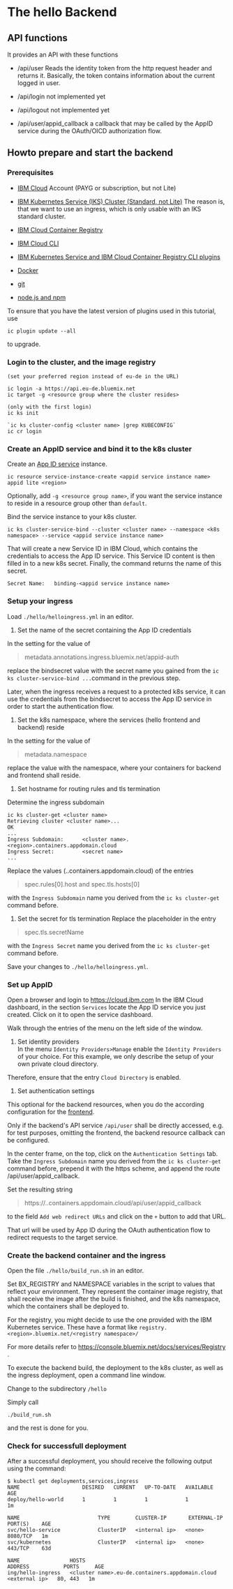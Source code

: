 # The hello Backend

## API functions
It provides an API with these functions

* /api/user
  Reads the identity token from the http request header and returns it.
  Basically, the token contains information about the current logged in user.

* /api/login
  not implemented yet

* /api/logout
  not implemented yet

* /api/user/appid_callback
  a callback that may be called by the AppID service during the OAuth/OICD authorization flow.

## Howto prepare and start the backend

### Prerequisites
* [IBM Cloud](https://cloud.ibm.com) Account (PAYG or subscription, but not Lite)
* [IBM Kubernetes Service (IKS) Cluster (Standard, not Lite)](https://console.bluemix.net/containers-kubernetes/catalog/cluster) 
  The reason is, that we want to use an ingress, which is only usable with an IKS standard cluster. 

* [IBM Cloud Container Registry](https://console.bluemix.net/containers-kubernetes/launchRegistryView)
* [IBM Cloud CLI](https://console.bluemix.net/docs/cli/reference/ibmcloud/download_cli.html#install_use) 
* [IBM Kubernetes Service and IBM Cloud Container Registry CLI plugins](https://console.bluemix.net/docs/cli/reference/ibmcloud/extend_cli.html#plug-ins)
* [Docker](https://docs.docker.com/install/)
* [git](https://git-scm.com/downloads)
* [node.js and npm](https://nodejs.org)

To ensure that you have the latest version of plugins used in this tutorial, use 

```script
ic plugin update --all 
```

to upgrade.

### Login to the cluster, and the image registry
```script
(set your preferred region instead of eu-de in the URL)

ic login -a https://api.eu-de.bluemix.net      
ic target -g <resource group where the cluster resides>

(only with the first login)
ic ks init              

`ic ks cluster-config <cluster name> |grep KUBECONFIG`
ic cr login
```

### Create an AppID service and bind it to the k8s cluster

Create an [App ID service](https://console.bluemix.net/catalog/services/AppID) instance. 
```script
ic resource service-instance-create <appid service instance name> appid lite <region> 
```
Optionally, add `-g <resource group name>`, if you want the service instance to reside in a resource group other than `default`.

Bind the service instance to your k8s cluster.
```script
ic ks cluster-service-bind --cluster <cluster name> --namespace <k8s namespace> --service <appid service instance name>

```
That will create a new Service ID in IBM Cloud, which contains the credentials to access the App ID service. This Service ID content is then filled in to a new k8s secret. Finally, the command returns the name of this secret.

```script
Secret Name:   binding-<appid service instance name> 
```

### Setup your ingress 

Load `./hello/helloingress.yml` in an editor. 

1. Set the name of the secret containing the App ID credentials

In the setting for the value of 

> metadata.annotations.ingress.bluemix.net/appid-auth

replace the bindsecret value with the secret name you gained from the `ic ks cluster-service-bind ...`command in the previous step.

Later, when the ingress receives a request to a protected k8s service, it can use the credentials from the bindsecret to access the App ID service in order to start the authentication flow.

1. Set the k8s namespace, where the services (hello frontend and backend) reside

In the setting for the value of 

> metadata.namespace

replace the value with the namespace, where your containers for backend and frontend shall reside.


1. Set hostname for routing rules and tls termination 

Determine the ingress subdomain

```script
ic ks cluster-get <cluster name>
Retrieving cluster <cluster name>...
OK
...
Ingress Subdomain:      <cluster name>.<region>.containers.appdomain.cloud
Ingress Secret:         <secret name>   
...
```
Replace the values (<cluster name>.<region>.containers.appdomain.cloud) of the entries
> spec.rules[0].host
and
> spec.tls.hosts[0]

with the `Ingress Subdomain` name you derived from the `ic ks cluster-get` command before.

1. Set the secret for tls termination
Replace the placeholder in the entry 
> spec.tls.secretName

with the `Ingress Secret` name you derived from the `ic ks cluster-get` command before.

Save your changes to `./hello/helloingress.yml`.


### Set up AppID

Open a browser and login to https://cloud.ibm.com 
In the IBM Cloud dashboard, in the section `Services` locate the App ID service you just created. Click on it to open the service dashboard. 

Walk through the entries of the menu on the left side of the window.

1. Set identity providers  
In the menu `Identity Providers>Manage` enable the `Identity Providers` of your choice.
For this example, we only describe the setup of your own private cloud directory.

Therefore, ensure that the entry `Cloud Directory` is enabled.

1. Set authentication settings

This optional for the backend resources, when you do the according configuration for the [frontend](https://github.com/entgelme/k8s-appid-integration-example/tree/master/hello-front).

Only if the backend's API service `/api/user` shall be directly accessed, e.g. for test purposes, omitting the frontend, the backend resource callback can be configured.

In the center frame, on the top, click on the `Authentication Settings` tab.
Take the `Ingress Subdomain` name you derived from the `ic ks cluster-get` command before, prepend it with the https scheme, and append the route /api/user/appid_callback. 

Set the resulting string 
> https://<cluster name>.<region>.containers.appdomain.cloud/api/user/appid_callback

to the field `Add web redirect URLs` and click on the `+` button to add that URL.

That url will be used by App ID during the OAuth authentication flow to redirect requests to the target service.

### Create the backend container and the ingress

Open the file `./hello/build_run.sh` in an editor.

Set BX_REGISTRY and NAMESPACE variables in the script to values that reflect your environment. They represent the container image registry, that shall receive the image after the build is finished, and the k8s namespace, which the containers shall be deployed to.

For the registry, you might decide to use the one provided with the IBM Kubernetes service. These have a format like `registry.<region>.bluemix.net/<registry namespace>/`

For more details refer to https://console.bluemix.net/docs/services/Registry .

To execute the backend build, the deployment to the k8s cluster, as well as the ingress deployment, open a command line window.

Change to the subdirectory `/hello` 

Simply call

```script
./build_run.sh
```
and the rest is done for you.

### Check for successfull deployment
After a successful deployment, you should receive the following output using the command:

```script
$ kubectl get deployments,services,ingress
NAME                    DESIRED   CURRENT   UP-TO-DATE   AVAILABLE   AGE
deploy/hello-world      1         1         1            1           1m

NAME                         TYPE        CLUSTER-IP       EXTERNAL-IP   PORT(S)    AGE
svc/hello-service            ClusterIP   <internal ip>   <none>        8080/TCP   1m
svc/kubernetes               ClusterIP   <internal ip>   <none>        443/TCP    63d

NAME                HOSTS                                             ADDRESS           PORTS     AGE
ing/hello-ingress   <cluster name>.eu-de.containers.appdomain.cloud   <external ip>   80, 443   1m
```

